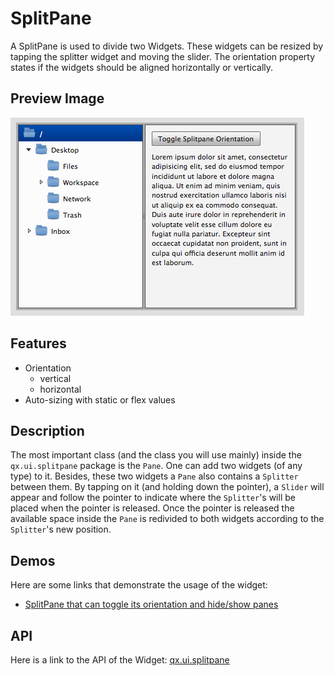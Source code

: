 # SplitPane

A SplitPane is used to divide two Widgets. These widgets can be resized by
tapping the splitter widget and moving the slider. The orientation property
states if the widgets should be aligned horizontally or vertically.

## Preview Image

![splitpane.png](splitpane.png)

## Features

- Orientation
  - vertical
  - horizontal
- Auto-sizing with static or flex values

## Description

The most important class (and the class you will use mainly) inside the
`qx.ui.splitpane` package is the `Pane`. One can add two widgets (of any type)
to it. Besides, these two widgets a `Pane` also contains a `Splitter` between
them. By tapping on it (and holding down the pointer), a `Slider` will appear
and follow the pointer to indicate where the `Splitter`'s will be placed when
the pointer is released. Once the pointer is released the available space inside
the `Pane` is redivided to both widgets according to the `Splitter`'s new
position.

## Demos

Here are some links that demonstrate the usage of the widget:

- [SplitPane that can toggle its orientation and hide/show panes](apps://demobrowser/#widget-SplitPane.html)

## API

Here is a link to the API of the Widget:
[qx.ui.splitpane](apps://apiviewer/#qx.ui.splitpane)
